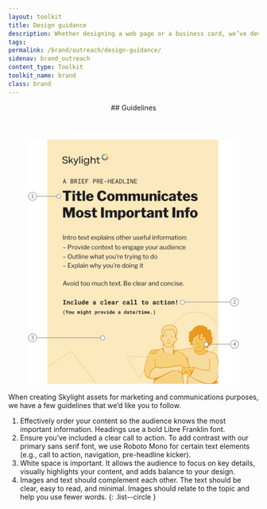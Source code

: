 ```yaml
---
layout: toolkit
title: Design guidance
description: Whether designing a web page or a business card, we’ve developed some essential guidance that can be applied across Skylight’s marketing and communications materials.
tags:
permalink: /brand/outreach/design-guidance/
sidenav: brand_outreach
content_type: Toolkit
toolkit_name: brand
class: brand
---
```


<div class="brand__content-section grid">
  <header class="grid__heading" markdown="1">
## Guidelines
  </header>
  <div class="grid__image section__container py-5 px-3 p-md-5">
    <figure class="mb-0">
      <img class="w-100" src="/img/brand/outreach/guidelines.svg" alt="Example outreach material. A brief Pre-headline. Title Communicates Most Important Info. Intro text explains other useful information: Provide context to engage your audience, Outline what you’re trying to do, Explain why you’re doing it. Avoid too much text. Be clear and concise. Include a clear call to action! (You might provide a date/time.)">
    </figure>
  </div>
  <div class="grid__content" markdown="1">
When creating Skylight assets for marketing and communications purposes, we have a few guidelines that we’d like you to follow.

1. Effectively order your content so the audience knows the most important information. Headings use a bold Libre Franklin font.
2. Ensure you’ve included a clear call to action. To add contrast with our primary sans serif font, we use Roboto Mono for certain text elements (e.g., call to action, navigation, pre-headline kicker).
3. White space is important. It allows the audience to focus on key details, visually highlights your content, and adds balance to your design.
4. Images and text should complement each other. The text should be clear, easy to read, and minimal. Images should relate to the topic and help you use fewer words.
{: .list--circle }
</div>
</div>

